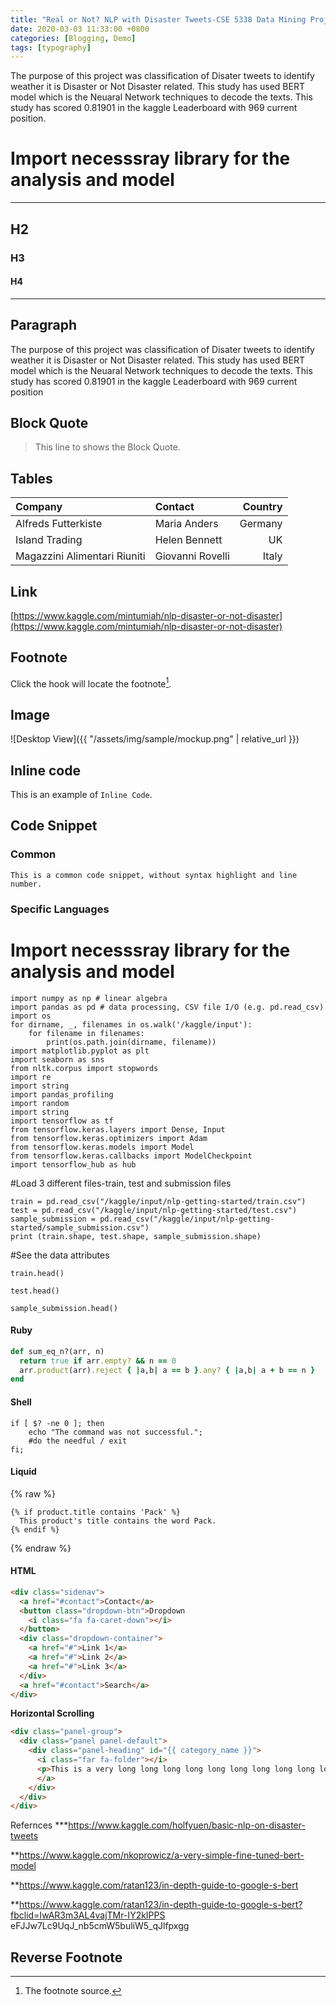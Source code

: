```yaml
---
title: "Real or Not? NLP with Disaster Tweets-CSE 5338 Data Mining Project Phase-02 "
date: 2020-03-03 11:33:00 +0800
categories: [Blogging, Demo]
tags: [typography]
---
```


The purpose of this project was classification of Disater tweets to identify weather it is Disaster or Not Disaster related. This study has used BERT model which is the Neuaral Network techniques to decode the texts. This study has scored 0.81901 in the kaggle Leaderboard with 969 current position. 

# Import necesssray library for the analysis and model
***


<h2 data-toc-skip>H2</h2>

<h3 data-toc-skip>H3</h3>

#### H4

***

## Paragraph

The purpose of this project was classification of Disater tweets to identify weather it is Disaster or Not Disaster related. This study has used BERT model which is the Neuaral Network techniques to decode the texts. This study has scored 0.81901 in the kaggle Leaderboard with 969 current position

## Block Quote

> This line to shows the Block Quote.

## Tables

|Company|Contact|Country|
|:---|:--|---:|
|Alfreds Futterkiste | Maria Anders | Germany
|Island Trading | Helen Bennett | UK
|Magazzini Alimentari Riuniti | Giovanni Rovelli | Italy

## Link

[https://www.kaggle.com/mintumiah/nlp-disaster-or-not-disaster](https://www.kaggle.com/mintumiah/nlp-disaster-or-not-disaster)


## Footnote

Click the hook will locate the footnote[^footnote].


## Image

![Desktop View]({{ "/assets/img/sample/mockup.png" | relative_url }})


## Inline code

This is an example of `Inline Code`.


## Code Snippet

### Common

```
This is a common code snippet, without syntax highlight and line number.
```

### Specific Languages

# Import necesssray library for the analysis and model

```console
import numpy as np # linear algebra
import pandas as pd # data processing, CSV file I/O (e.g. pd.read_csv)
import os
for dirname, _, filenames in os.walk('/kaggle/input'):
    for filename in filenames:
        print(os.path.join(dirname, filename))
import matplotlib.pyplot as plt
import seaborn as sns
from nltk.corpus import stopwords
import re
import string
import pandas_profiling
import random
import string
import tensorflow as tf
from tensorflow.keras.layers import Dense, Input
from tensorflow.keras.optimizers import Adam
from tensorflow.keras.models import Model
from tensorflow.keras.callbacks import ModelCheckpoint
import tensorflow_hub as hub
```

#Load 3 different files-train, test and submission files
```console
train = pd.read_csv("/kaggle/input/nlp-getting-started/train.csv")
test = pd.read_csv("/kaggle/input/nlp-getting-started/test.csv")
sample_submission = pd.read_csv("/kaggle/input/nlp-getting-started/sample_submission.csv")
print (train.shape, test.shape, sample_submission.shape)
```
#See the data attributes 

```terminal
train.head()
```

```terminal
test.head()
```

```terminal
sample_submission.head()
```


#### Ruby

```ruby
def sum_eq_n?(arr, n)
  return true if arr.empty? && n == 0
  arr.product(arr).reject { |a,b| a == b }.any? { |a,b| a + b == n }
end
```

#### Shell

```shell
if [ $? -ne 0 ]; then
    echo "The command was not successful.";
    #do the needful / exit
fi;
```

#### Liquid

{% raw %}
```liquid
{% if product.title contains 'Pack' %}
  This product's title contains the word Pack.
{% endif %}
```
{% endraw %}

#### HTML

```html
<div class="sidenav">
  <a href="#contact">Contact</a>
  <button class="dropdown-btn">Dropdown
    <i class="fa fa-caret-down"></i>
  </button>
  <div class="dropdown-container">
    <a href="#">Link 1</a>
    <a href="#">Link 2</a>
    <a href="#">Link 3</a>
  </div>
  <a href="#contact">Search</a>
</div>
```

**Horizontal Scrolling**

```html
<div class="panel-group">
  <div class="panel panel-default">
    <div class="panel-heading" id="{{ category_name }}">
      <i class="far fa-folder"></i>
      <p>This is a very long long long long long long long long long long long long long long long long long long long long long line.</p>
      </a>
    </div>
  </div>
</div>
```

Refernces
***https://www.kaggle.com/holfyuen/basic-nlp-on-disaster-tweets

**https://www.kaggle.com/nkoprowicz/a-very-simple-fine-tuned-bert-model

**https://www.kaggle.com/ratan123/in-depth-guide-to-google-s-bert

**https://www.kaggle.com/ratan123/in-depth-guide-to-google-s-bert?fbclid=IwAR3m3AL4vajTMr-IY2kIPPS eFJJw7Lc9UqJ_nb5cmW5buliW5_qJlfpxgg
## Reverse Footnote

[^footnote]: The footnote source.
